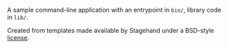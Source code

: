 A sample command-line application with an entrypoint in `bin/`, library code
in `lib/`.

Created from templates made available by Stagehand under a BSD-style
[license](https://github.com/dart-lang/stagehand/blob/master/LICENSE).
